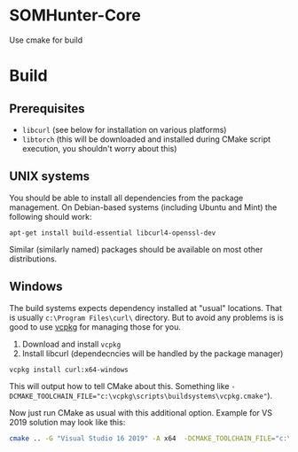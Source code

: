 # SOMHunter-Core

Use cmake for build


# Build

## Prerequisites
- `libcurl` (see below for installation on various platforms)
- `libtorch` (this will be downloaded and installed during CMake script execution, you shouldn't worry about this)

## UNIX systems

You should be able to install all dependencies from the package management. On
Debian-based systems (including Ubuntu and Mint) the following should work:

```
apt-get install build-essential libcurl4-openssl-dev 
```

Similar (similarly named) packages should be available on most other distributions.

## Windows

The build systems expects dependency installed at "usual" locations. That is usually `c:\Program Files\curl\` directory. 
But to avoid any problems is is good to use [vcpkg](https://docs.microsoft.com/en-us/cpp/build/vcpkg?view=vs-2019) for managing those for you.

1) Download and install `vcpkg`
2) Install libcurl (dependecncies will be handled by the package manager)
```sh
vcpkg install curl:x64-windows
```
This will output how to tell CMake about this. Something like `-DCMAKE_TOOLCHAIN_FILE="c:\vcpkg\scripts\buildsystems\vcpkg.cmake"`).

Now just run CMake as usual with this additional option. Example for VS 2019 solution may look like this:
```sh
cmake .. -G "Visual Studio 16 2019" -A x64  -DCMAKE_TOOLCHAIN_FILE="c:\vcpkg\scripts\buildsystems\vcpkg.cmake" -DCMAKE_BUILD_TYPE="Debug"
```
